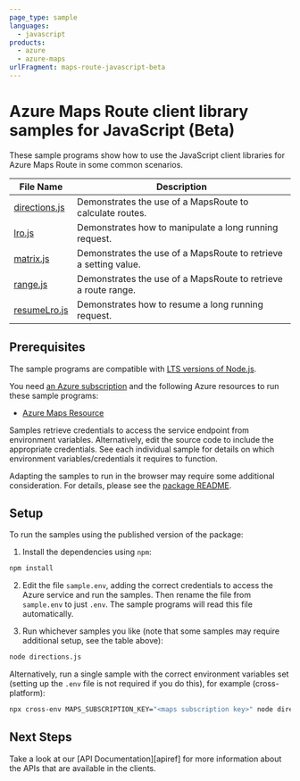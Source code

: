 ```yaml
---
page_type: sample
languages:
  - javascript
products:
  - azure
  - azure-maps
urlFragment: maps-route-javascript-beta
---
```


# Azure Maps Route client library samples for JavaScript (Beta)

These sample programs show how to use the JavaScript client libraries for Azure Maps Route in some common scenarios.

| **File Name**               | **Description**                                                  |
| --------------------------- | ---------------------------------------------------------------- |
| [directions.js][directions] | Demonstrates the use of a MapsRoute to calculate routes.         |
| [lro.js][lro]               | Demonstrates how to manipulate a long running request.           |
| [matrix.js][matrix]         | Demonstrates the use of a MapsRoute to retrieve a setting value. |
| [range.js][range]           | Demonstrates the use of a MapsRoute to retrieve a route range.   |
| [resumeLro.js][resumelro]   | Demonstrates how to resume a long running request.               |

## Prerequisites

The sample programs are compatible with [LTS versions of Node.js](https://github.com/nodejs/release#release-schedule).

You need [an Azure subscription][freesub] and the following Azure resources to run these sample programs:

- [Azure Maps Resource][createinstance_azuremapsresource]

Samples retrieve credentials to access the service endpoint from environment variables. Alternatively, edit the source code to include the appropriate credentials. See each individual sample for details on which environment variables/credentials it requires to function.

Adapting the samples to run in the browser may require some additional consideration. For details, please see the [package README][package].

## Setup

To run the samples using the published version of the package:

1. Install the dependencies using `npm`:

```bash
npm install
```

2. Edit the file `sample.env`, adding the correct credentials to access the Azure service and run the samples. Then rename the file from `sample.env` to just `.env`. The sample programs will read this file automatically.

3. Run whichever samples you like (note that some samples may require additional setup, see the table above):

```bash
node directions.js
```

Alternatively, run a single sample with the correct environment variables set (setting up the `.env` file is not required if you do this), for example (cross-platform):

```bash
npx cross-env MAPS_SUBSCRIPTION_KEY="<maps subscription key>" node directions.js
```

## Next Steps

Take a look at our [API Documentation][apiref] for more information about the APIs that are available in the clients.

[directions]: https://github.com/Azure/azure-sdk-for-js/blob/main/sdk/maps/maps-route-rest/samples/v1-beta/javascript/directions.js
[lro]: https://github.com/Azure/azure-sdk-for-js/blob/main/sdk/maps/maps-route-rest/samples/v1-beta/javascript/lro.js
[matrix]: https://github.com/Azure/azure-sdk-for-js/blob/main/sdk/maps/maps-route-rest/samples/v1-beta/javascript/matrix.js
[range]: https://github.com/Azure/azure-sdk-for-js/blob/main/sdk/maps/maps-route-rest/samples/v1-beta/javascript/range.js
[resumelro]: https://github.com/Azure/azure-sdk-for-js/blob/main/sdk/maps/maps-route-rest/samples/v1-beta/javascript/resumeLro.js

<!-- [apiref]: https://docs.microsoft.com/javascript/api/@azure/maps-route -->

[freesub]: https://azure.microsoft.com/free/
[createinstance_azuremapsresource]: https://docs.microsoft.com/azure/azure-maps/how-to-create-template
[package]: https://github.com/Azure/azure-sdk-for-js/tree/main/sdk/maps/maps-route-rest/README.md
